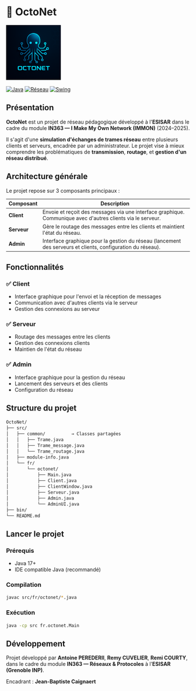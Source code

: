# 🐙 OctoNet

<img src="docs/octonet.png" alt="Logo 
OctoNet" height="150"/>

[![Java](https://img.shields.io/badge/Java-000?style=for-the-badge&logo=openjdk&logoColor=white&color=red)](https://openjdk.org)
[![Réseau](https://img.shields.io/badge/Projet-Network-000?style=for-the-badge&logo=gnu&logoColor=white&color=blue)]()
[![Swing](https://img.shields.io/badge/Interface-Graphique-000?style=for-the-badge&logo=swing&logoColor=white&color=green)]()

## Présentation

**OctoNet** est un projet de réseau pédagogique développé à l'**ESISAR** dans le cadre du module **IN363 — I Make My Own Network (IMMON)** (2024–2025).

Il s'agit d'une **simulation d'échanges de trames réseau** entre plusieurs clients et serveurs, encadrée par un administrateur. Le projet vise à mieux comprendre les problématiques de **transmission**, **routage**, et **gestion d'un réseau distribué**.

## Architecture générale

Le projet repose sur 3 composants principaux :

| Composant  | Description                                                                                                                      |
| ---------- | -------------------------------------------------------------------------------------------------------------------------------- |
| **Client** | Envoie et reçoit des messages via une interface graphique. Communique avec d'autres clients via le serveur.                      |
| **Serveur** | Gère le routage des messages entre les clients et maintient l'état du réseau.                                                    |
| **Admin**  | Interface graphique pour la gestion du réseau (lancement des serveurs et clients, configuration du réseau).                      |

## Fonctionnalités

### ✅ Client
* Interface graphique pour l'envoi et la réception de messages
* Communication avec d'autres clients via le serveur
* Gestion des connexions au serveur

### ✅ Serveur
* Routage des messages entre les clients
* Gestion des connexions clients
* Maintien de l'état du réseau

### ✅ Admin
* Interface graphique pour la gestion du réseau
* Lancement des serveurs et des clients
* Configuration du réseau
## Structure du projet

```
OctoNet/
├── src/
│   ├── common/          → Classes partagées
│   │   ├── Trame.java
│   │   ├── Trame_message.java
│   │   └── Trame_routage.java
│   ├── module-info.java
│   └── fr/
│       └── octonet/
│           ├── Main.java
│           ├── Client.java
│           ├── ClientWindow.java
│           ├── Serveur.java
│           ├── Admin.java
│           └── AdminUI.java
├── bin/
└── README.md
```

## Lancer le projet

### Prérequis
* Java 17+
* IDE compatible Java (recommandé)

### Compilation
```bash
javac src/fr/octonet/*.java
```

### Exécution
```bash
java -cp src fr.octonet.Main
```

## Développement

Projet développé par **Antoine PEREDERII**, **Remy CUVELIER**, **Remi COURTY**, dans le cadre du module **IN363 — Réseaux & Protocoles** à l'**ESISAR (Grenoble INP)**.

Encadrant : **Jean-Baptiste Caignaert**
